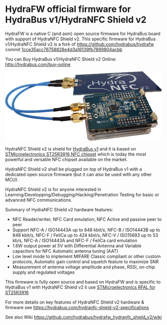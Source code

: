 HydraFW official firmware for HydraBus v1/HydraNFC Shield v2
========

HydraFW is a native C (and asm) open source firmware for HydraBus board with support of HydraNFC Shield v2.
This specific firmware for HydraBus v1/HydraNFC Shield v2 is a fork of https://github.com/hydrabus/hydrafw commit [1cce35acc76758828e4d3a16139fb7899804acbb](https://github.com/hydrabus/hydrafw/commit/1cce35acc76758828e4d3a16139fb7899804acbb) 

You can Buy HydraBus v1/HydraNFC Shield v2 Online: http://hydrabus.com/buy-online

![HydraBus+HydraNFC Shield V2 boards](HydraBus_v1_HydraNFC_Shield_v2.jpg)

HydraNFC Shield v2 is shield for [HydraBus v1](https://hydrabus.com/products) and it is based on [STMicroelectronics ST25R3916 NFC chipset](https://www.st.com/en/nfc/st25r3916.html) which is today the most powerful and versatile NFC chipset available on the market.

HydraNFC Shield v2 shall be plugged on top of HydraBus v1 with a dedicated open source firmware (but it can also be used with any other MCU).

HydraNFC Shield v2 is for anyone interested in Learning/Developping/Debugging/Hacking/Penetration Testing for basic or advanced NFC communications.

Summary of HydraNFC Shield v2 hardware features:
* NFC Reader/writer, NFC Card emulation, NFC Active and passive peer to peer
* Support NFC-A / ISO14443A up to 848 kbit/s, NFC-B / ISO14443B up to 848 kbit/s, NFC-F / FeliCa up to 424 kbit/s, NFC-V / ISO15693 up to 53 kb/s, NFC-A / ISO14443A and NFC-F / FeliCa card emulation
* 1.6W output power at 5V with Differential Antenna and Variable capacitors for NFC Automatic antenna tuning (AAT)
* Low level mode to implement MIFARE Classic compliant or other custom protocols, Automatic gain control and squelch feature to maximize SNR
* Measurement of antenna voltage amplitude and phase, RSSI, on-chip supply and regulated voltages

This firmware is fully open source and based on HydraFW and is specific to HydraBus v1 with HydraNFC Shield v2 it use [STMicroelectronics RFAL for ST25R3916](https://www.st.com/content/st_com/en/products/embedded-software/st25-nfc-rfid-software/stsw-st25rfal002.html)

For more details on key features of HydraNFC Shield v2 hardware & firmware see https://hydrabus.com/hydranfc-shield-v2-specifications

See also Wiki https://github.com/hydrabus/hydrafw_hydranfc_shield_v2/wiki
